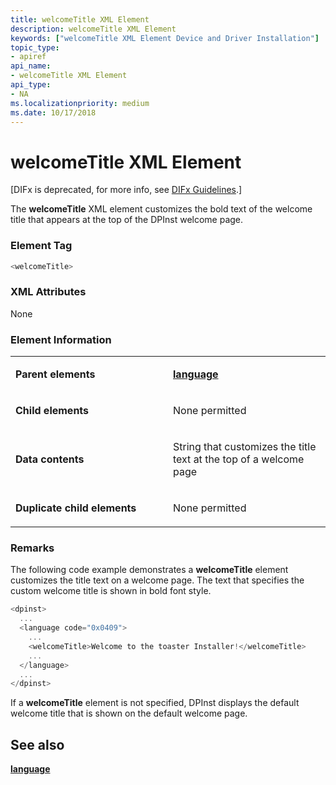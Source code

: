 ```yaml
---
title: welcomeTitle XML Element
description: welcomeTitle XML Element
keywords: ["welcomeTitle XML Element Device and Driver Installation"]
topic_type:
- apiref
api_name:
- welcomeTitle XML Element
api_type:
- NA
ms.localizationpriority: medium
ms.date: 10/17/2018
---
```


# welcomeTitle XML Element


\[DIFx is deprecated, for more info, see [DIFx Guidelines](./difx-guidelines.md).\]

The **welcomeTitle** XML element customizes the bold text of the welcome title that appears at the top of the DPInst welcome page.

### Element Tag

```cpp
<welcomeTitle>
```

### XML Attributes

None

### Element Information

<table>
<colgroup>
<col width="50%" />
<col width="50%" />
</colgroup>
<tbody>
<tr class="odd">
<td align="left"><p><strong>Parent elements</strong></p></td>
<td align="left"><p><a href="language-xml-element.md" data-raw-source="[&lt;strong&gt;language&lt;/strong&gt;](language-xml-element.md)"><strong>language</strong></a></p></td>
</tr>
<tr class="even">
<td align="left"><p><strong>Child elements</strong></p></td>
<td align="left"><p>None permitted</p></td>
</tr>
<tr class="odd">
<td align="left"><p><strong>Data contents</strong></p></td>
<td align="left"><p>String that customizes the title text at the top of a welcome page</p></td>
</tr>
<tr class="even">
<td align="left"><p><strong>Duplicate child elements</strong></p></td>
<td align="left"><p>None permitted</p></td>
</tr>
</tbody>
</table>

 

### <a href="" id="comments"></a>Remarks

The following code example demonstrates a **welcomeTitle** element customizes the title text on a welcome page. The text that specifies the custom welcome title is shown in bold font style.

```cpp
<dpinst>
  ...
  <language code="0x0409">
    ...
    <welcomeTitle>Welcome to the toaster Installer!</welcomeTitle>
    ...
  </language>
  ...
</dpinst>
```

If a **welcomeTitle** element is not specified, DPInst displays the default welcome title that is shown on the default welcome page.

## See also


[**language**](language-xml-element.md)

 

